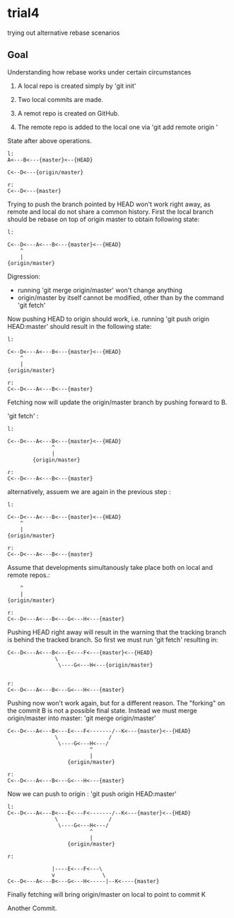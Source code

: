 # trial4
trying out alternative rebase scenarios
## Goal
Understanding how rebase works under certain circumstances

1. A local repo is created simply by 'git init'
2. Two local commits are made. 

3. A remot repo is created on GitHub.
4. The remote repo is added to the local one via 'git add remote origin <URL>'
  
State after above operations.

```
l:
A<---B<---{master}<--{HEAD}

C<--D<---{origin/master}

r: 
C<--D<---{master}
```
            
            
Trying to push the branch pointed by HEAD won't work right away, as remote and local do not share a common history. 
First the local branch should be rebase on top of origin master to obtain following state:

```
l:

C<--D<---A<---B<---{master}<--{HEAD}
    ^
    |
{origin/master}
```

Digression: 
  * running 'git merge origin/master' won't change anything
  * origin/master by itself cannot be modified, other than by the command 'git fetch'  
  
Now pushing HEAD to origin should work, i.e. running 'git push origin HEAD:master' should result in the following state:


```
l:

C<--D<---A<---B<---{master}<--{HEAD}
    ^
    |
{origin/master}

r: 
C<--D<---A<---B<---{master}
```

Fetching now will update the origin/master branch by pushing forward to B.

'git fetch' : 

```
l:

C<--D<---A<---B<---{master}<--{HEAD}
              ^
              |
        {origin/master}

r: 
C<--D<---A<---B<---{master}
```

alternatively, assuem we are again in the previous step :

```
l:

C<--D<---A<---B<---{master}<--{HEAD}
    ^
    |
{origin/master}

r: 
C<--D<---A<---B<---{master}
```

Assume that developments simultanously take place both on local and remote repos.: 


```C<--D<---A<---B<---E<---F<---{master}<--{HEAD}
    ^
    |
{origin/master}

r: 
C<--D<---A<---B<---G<---H<---{master}
```

Pushing HEAD right away will result in the warning that the tracking branch is behind the tracked branch. So first we must run 'git fetch' resulting in:

```l:
C<--D<---A<---B<---E<---F<---{master}<--{HEAD}
               \
                \----G<---H<---{origin/master}


r: 
C<--D<---A<---B<---G<---H<---{master}
```


Pushing now won't work again, but for a different reason. The "forking" on the commit B is not a possible final state. Instead we must merge origin/master into master: 'git merge origin/master'

```l:
C<--D<---A<---B<---E<---F<-------/--K<---{master}<--{HEAD}
               \                /
                \----G<---H<---/
                          ^
                          |
                   {origin/master}        
                   
r: 
C<--D<---A<---B<---G<---H<---{master}
```


Now we can push to origin : 'git push origin HEAD:master'

```
l:
C<--D<---A<---B<---E<---F<-------/--K<---{master}<--{HEAD}
               \                /
                \----G<---H<---/
                          ^
                          |
                   {origin/master}        
                   
r: 
                
              |----E<---F<---\
              v               \ 
C<--D<---A<---B<---G<---H<-----|--K<----{master}
```


Finally fetching will bring origin/master on local to point to commit K

Another Commit. 
